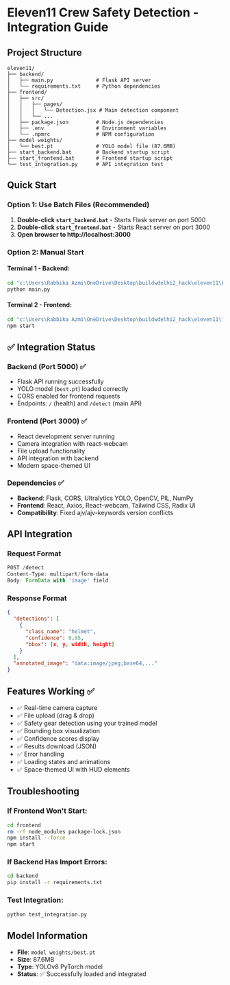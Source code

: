 # Eleven11 Crew Safety Detection - Integration Guide

## Project Structure
```
eleven11/
├── backend/
│   ├── main.py              # Flask API server
│   └── requirements.txt     # Python dependencies
├── frontend/
│   ├── src/
│   │   ├── pages/
│   │   │   └── Detection.jsx # Main detection component
│   │   └── ...
│   ├── package.json         # Node.js dependencies
│   ├── .env                 # Environment variables
│   └── .npmrc               # NPM configuration
├── model weights/
│   └── best.pt              # YOLO model file (87.6MB)
├── start_backend.bat        # Backend startup script
├── start_frontend.bat       # Frontend startup script
└── test_integration.py      # API integration test
```

## Quick Start

### Option 1: Use Batch Files (Recommended)
1. **Double-click `start_backend.bat`** - Starts Flask server on port 5000
2. **Double-click `start_frontend.bat`** - Starts React server on port 3000
3. **Open browser to http://localhost:3000**

### Option 2: Manual Start

#### Terminal 1 - Backend:
```bash
cd "c:\Users\Rabbika Azmi\OneDrive\Desktop\buildwdelhi2_hack\eleven11\backend"
python main.py
```

#### Terminal 2 - Frontend:
```bash
cd "c:\Users\Rabbika Azmi\OneDrive\Desktop\buildwdelhi2_hack\eleven11\frontend"
npm start
```

## ✅ Integration Status

### Backend (Port 5000) ✅
- Flask API running successfully
- YOLO model (`best.pt`) loaded correctly
- CORS enabled for frontend requests
- Endpoints: `/` (health) and `/detect` (main API)

### Frontend (Port 3000) ✅  
- React development server running
- Camera integration with react-webcam
- File upload functionality
- API integration with backend
- Modern space-themed UI

### Dependencies ✅
- **Backend**: Flask, CORS, Ultralytics YOLO, OpenCV, PIL, NumPy
- **Frontend**: React, Axios, React-webcam, Tailwind CSS, Radix UI
- **Compatibility**: Fixed ajv/ajv-keywords version conflicts

## API Integration

### Request Format
```javascript
POST /detect
Content-Type: multipart/form-data
Body: FormData with 'image' field
```

### Response Format
```json
{
  "detections": [
    {
      "class_name": "helmet",
      "confidence": 0.95,
      "bbox": [x, y, width, height]
    }
  ],
  "annotated_image": "data:image/jpeg;base64,..."
}
```

## Features Working ✅
- ✅ Real-time camera capture
- ✅ File upload (drag & drop)
- ✅ Safety gear detection using your trained model
- ✅ Bounding box visualization
- ✅ Confidence scores display  
- ✅ Results download (JSON)
- ✅ Error handling
- ✅ Loading states and animations
- ✅ Space-themed UI with HUD elements

## Troubleshooting

### If Frontend Won't Start:
```bash
cd frontend
rm -rf node_modules package-lock.json
npm install --force
npm start
```

### If Backend Has Import Errors:
```bash
cd backend
pip install -r requirements.txt
```

### Test Integration:
```bash
python test_integration.py
```

## Model Information
- **File**: `model weights/best.pt`
- **Size**: 87.6MB
- **Type**: YOLOv8 PyTorch model
- **Status**: ✅ Successfully loaded and integrated
